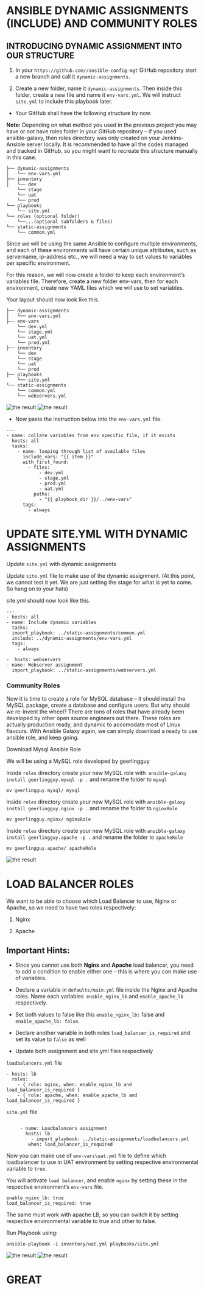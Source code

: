 # ANSIBLE DYNAMIC ASSIGNMENTS (INCLUDE) AND COMMUNITY ROLES

## INTRODUCING DYNAMIC ASSIGNMENT INTO OUR STRUCTURE

1. In your `https://github.com//ansible-config-mgt` GitHub repository start a new branch and call it `dynamic-assignments`.

2. Create a new folder, name it `dynamic-assignments`. Then inside this folder, create a new file and name it `env-vars.yml`. We will instruct `site.yml` to include this playbook later.

+ Your GitHub shall have the following structure by now.

**Note:** Depending on what method you used in the previous project you may have or not have roles folder in your GitHub repository – if you used ansible-galaxy, then roles directory was only created on your Jenkins-Ansible server locally. It is recommended to have all the codes managed and tracked in GitHub, so you might want to recreate this structure manually in this case.

```
├── dynamic-assignments
│   └── env-vars.yml
├── inventory
│   └── dev
    └── stage
    └── uat
    └── prod
└── playbooks
    └── site.yml
└── roles (optional folder)
    └──...(optional subfolders & files)
└── static-assignments
    └── common.yml
```

Since we will be using the same Ansible to configure multiple environments, and each of these environments will have certain unique attributes, such as servername, ip-address etc., we will need a way to set values to variables per specific environment.

For this reason, we will now create a folder to keep each environment’s variables file. Therefore, create a new folder env-vars, then for each environment, create new YAML files which we will use to set variables.

Your layout should now look like this.

```
├── dynamic-assignments
│   └── env-vars.yml
├── env-vars
    └── dev.yml
    └── stage.yml
    └── uat.yml
    └── prod.yml
├── inventory
    └── dev
    └── stage
    └── uat
    └── prod
├── playbooks
    └── site.yml
└── static-assignments
    └── common.yml
    └── webservers.yml
```

![the result](./images/1.png)
![the result](./images/2.png)

+ Now paste the instruction below into the `env-vars.yml` file.

```
---
- name: collate variables from env specific file, if it exists
  hosts: all
  tasks:
    - name: looping through list of available files
      include_vars: "{{ item }}"
      with_first_found:
        - files:
            - dev.yml
            - stage.yml
            - prod.yml
            - uat.yml
          paths:
            - "{{ playbook_dir }}/../env-vars"
      tags:
        - always
```

# UPDATE SITE.YML WITH DYNAMIC ASSIGNMENTS

Update `site.yml` with dynamic assignments

Update `site.yml` file to make use of the dynamic assignment. (At this point, we cannot test it yet. We are just setting the stage for what is yet to come. So hang on to your hats)

site.yml should now look like this.

```
---
- hosts: all
- name: Include dynamic variables 
  tasks:
  import_playbook: ../static-assignments/common.yml 
  include: ../dynamic-assignments/env-vars.yml
  tags:
    - always

-  hosts: webservers
- name: Webserver assignment
  import_playbook: ../static-assignments/webservers.yml

```

### Community Roles

Now it is time to create a role for MySQL database – it should install the MySQL package, create a database and configure users. But why should we re-invent the wheel? There are tons of roles that have already been developed by other open source engineers out there. These roles are actually production ready, and dynamic to accomodate most of Linux flavours. With Ansible Galaxy again, we can simply download a ready to use ansible role, and keep going.

Download Mysql Ansible Role

We will be using a MySQL role developed by geerlingguy

Inside `roles` directory create your new MySQL role with` ansible-galaxy install geerlingguy.mysql -p .` and rename the folder to `mysql`

`mv geerlingguy.mysql/ mysql`

Inside `roles` directory create your new MySQL role with `ansible-galaxy install geerlingguy.nginx -p .` and rename the folder to `nginxRole`

`mv geerlingguy.nginx/ nginxRole`

Inside `roles` directory create your new MySQL role with `ansible-galaxy install geerlingguy.apache -p .` and rename the folder to `apacheRole`

`mv geerlingguy.apache/ apacheRole`

![the result](./images/3.png)

# LOAD BALANCER ROLES

We want to be able to choose which Load Balancer to use, Nginx or Apache, so we need to have two roles respectively:

1. Nginx

2. Apache

## Important Hints:

+ Since you cannot use both **Nginx** and **Apache** load balancer, you need to add a condition to enable either one – this is where you can make use of variables.

+ Declare a variable in `defaults/main.yml` file inside the Nginx and Apache roles. Name each variables` enable_nginx_lb` and `enable_apache_lb` respectively.

+ Set both values to false like this `enable_nginx_lb:` false and `enable_apache_lb: false`.

+ Declare another variable in both roles `load_balancer_is_required` and set its value to `false` as well

+ Update both assignment and site.yml files respectively

`loadbalancers.yml` file

```
- hosts: lb
  roles:
    - { role: nginx, when: enable_nginx_lb and load_balancer_is_required }
    - { role: apache, when: enable_apache_lb and load_balancer_is_required }
```

`site.yml` file

```

     - name: Loadbalancers assignment
       hosts: lb
         - import_playbook: ../static-assignments/loadbalancers.yml
        when: load_balancer_is_required
```

Now you can make use of `env-vars\uat.yml` file to define which loadbalancer to use in UAT environment by setting respective environmental variable to `true`.

You will activate `load balancer`, and enable `nginx` by setting these in the respective environment’s `env-vars` file.

```
enable_nginx_lb: true
load_balancer_is_required: true
```

The same must work with apache LB, so you can switch it by setting respective environmental variable to true and other to false.

Run Playbook using:

`ansible-playbook -i inventory/uat.yml playbooks/site.yml`

![the result](./images/4.png)
![the result](./images/5.png)

# GREAT